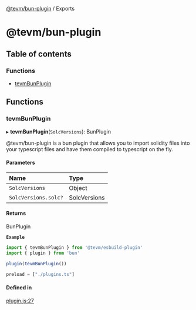[@tevm/bun-plugin](README.md) / Exports

# @tevm/bun-plugin

## Table of contents

### Functions

- [tevmBunPlugin](undefined)

## Functions

### tevmBunPlugin

▸ **tevmBunPlugin**(`SolcVersions`): BunPlugin

@tevm/bun-plugin is a bun plugin that allows you to import solidity files into your typescript files
and have them compiled to typescript on the fly.

#### Parameters

| Name | Type |
| :------ | :------ |
| `SolcVersions` | Object |
| `SolcVersions.solc?` | SolcVersions |

#### Returns

BunPlugin

**`Example`**

```ts plugin.ts
import { tevmBunPlugin } from '@tevm/esbuild-plugin'
import { plugin } from 'bun'

plugin(tevmBunPlugin())
```

```ts bunfig.toml
preload = ["./plugins.ts"]
```

#### Defined in

[plugin.js:27](https://github.com/evmts/tevm-monorepo/blob/main/bundler/bun/src/plugin.js#L27)
